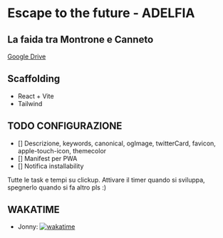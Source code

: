 # Escape to the future - ADELFIA
## La faida tra Montrone e Canneto


[Google Drive](https://drive.google.com/drive/u/0/folders/1e7p1f-9vWEGVOWA2I3AZVjRHZYYfXbK2)

## Scaffolding
- React + Vite
- Tailwind

## TODO CONFIGURAZIONE
- [] Descrizione, keywords, canonical, ogImage, twitterCard, favicon, apple-touch-icon, themecolor
- [] Manifest per PWA
- [] Notifica installability

Tutte le task e tempi su clickup.
Attivare il timer quando si sviluppa, spegnerlo quando si fa altro pls :)

## WAKATIME
- Jonny: [![wakatime](https://wakatime.com/badge/user/c82f4683-34a5-4724-a5f4-5c2a6f37d55c/project/e3a4dc49-755f-4f1f-8640-66539f2096b1.svg)](https://wakatime.com/badge/user/c82f4683-34a5-4724-a5f4-5c2a6f37d55c/project/e3a4dc49-755f-4f1f-8640-66539f2096b1)